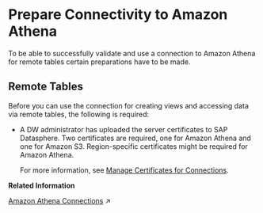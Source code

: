 <!-- loio8d80f60960294e1f9c3cea4778024663 -->

# Prepare Connectivity to Amazon Athena

To be able to successfully validate and use a connection to Amazon Athena for remote tables certain preparations have to be made.



<a name="loio8d80f60960294e1f9c3cea4778024663__prereq_rt_Amazon_Athena"/>

## Remote Tables

Before you can use the connection for creating views and accessing data via remote tables, the following is required:

-   A DW administrator has uploaded the server certificates to SAP Datasphere. Two certificates are required, one for Amazon Athena and one for Amazon S3. Region-specific certificates might be required for Amazon Athena.

    For more information, see [Manage Certificates for Connections](manage-certificates-for-connections-46f5467.md).


**Related Information**  


[Amazon Athena Connections](https://help.sap.com/viewer/9f36ca35bc6145e4acdef6b4d852d560/DEV_CURRENT/en-US/1b21cd00fa9842f5ba747047b80fe3ab.html "Use an Amazon Athena connection to access data from Amazon Athena, an interactive query service which can be used to analyze data in Amazon S3 using standard SQL.") :arrow_upper_right:


